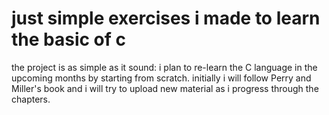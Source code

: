# just simple exercises i made to learn the basic of c

the project is as simple as it sound: i plan to  re-learn the C language in the upcoming months by starting from scratch.
initially i will follow Perry and Miller's book  and i will try to upload new material as i progress through the chapters.

